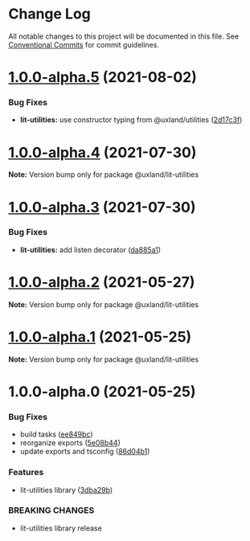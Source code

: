 # Change Log

All notable changes to this project will be documented in this file.
See [Conventional Commits](https://conventionalcommits.org) for commit guidelines.

# [1.0.0-alpha.5](https://github.com/uxland/lit/compare/@uxland/lit-utilities@1.0.0-alpha.4...@uxland/lit-utilities@1.0.0-alpha.5) (2021-08-02)


### Bug Fixes

* **lit-utilities:** use constructor typing from @uxland/utilities ([2d17c3f](https://github.com/uxland/lit/commit/2d17c3f2fca8f80f2772c535b4a759fc9787daed))





# [1.0.0-alpha.4](https://github.com/uxland/lit/compare/@uxland/lit-utilities@1.0.0-alpha.3...@uxland/lit-utilities@1.0.0-alpha.4) (2021-07-30)

**Note:** Version bump only for package @uxland/lit-utilities





# [1.0.0-alpha.3](https://github.com/uxland/lit/compare/@uxland/lit-utilities@1.0.0-alpha.2...@uxland/lit-utilities@1.0.0-alpha.3) (2021-07-30)


### Bug Fixes

* **lit-utilities:** add listen decorator ([da885a1](https://github.com/uxland/lit/commit/da885a152186e7280830449b33ee96655b5f23a4))





# [1.0.0-alpha.2](https://github.com/uxland/lit/compare/@uxland/lit-utilities@1.0.0-alpha.1...@uxland/lit-utilities@1.0.0-alpha.2) (2021-05-27)

**Note:** Version bump only for package @uxland/lit-utilities





# [1.0.0-alpha.1](https://github.com/uxland/lit/compare/@uxland/lit-utilities@1.0.0-alpha.0...@uxland/lit-utilities@1.0.0-alpha.1) (2021-05-25)

**Note:** Version bump only for package @uxland/lit-utilities





# 1.0.0-alpha.0 (2021-05-25)


### Bug Fixes

* build tasks ([ee849bc](https://github.com/uxland/lit/commit/ee849bc2214a849a43d7c77fdefd1d1c43c130cc))
* reorganize exports ([5e08b44](https://github.com/uxland/lit/commit/5e08b44998179d4801ee679d03735eca90bcd9e1))
* update exports and tsconfig ([86d04b1](https://github.com/uxland/lit/commit/86d04b1a86be5bb25ae795a1154dc4de277e0fe7))


### Features

* lit-utilities library ([3dba29b](https://github.com/uxland/lit/commit/3dba29b0d0c1b6f5c1a56e00494a176a94a55299))


### BREAKING CHANGES

* lit-utilities library release
